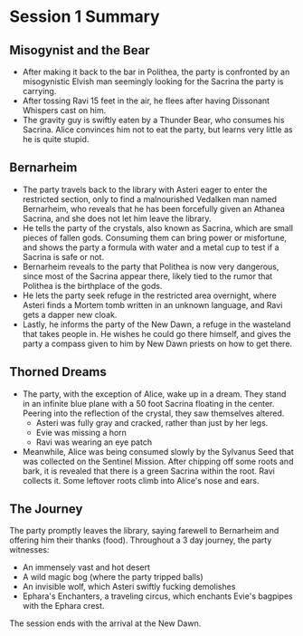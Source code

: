 # Session 1 Summary
## Misogynist and the Bear
- After making it back to the bar in Polithea, the party is confronted by an misogynistic Elvish man seemingly looking for the Sacrina the party is carrying.
- After tossing Ravi 15 feet in the air, he flees after having Dissonant Whispers cast on him.
- The gravity guy is swiftly eaten by a Thunder Bear, who consumes his Sacrina. Alice convinces him not to eat the party, but learns very little as he is quite stupid.
## Bernarheim
- The party travels back to the library with Asteri eager to enter the restricted section, only to find a malnourished Vedalken man named Bernarheim, who reveals that he has been forcefully given an Athanea Sacrina, and she does not let him leave the library.
- He tells the party of the crystals, also known as Sacrina, which are small pieces of fallen gods. Consuming them can bring power or misfortune, and shows the party a formula with water and a metal cup to test if a Sacrina is safe or not.
- Bernarheim reveals to the party that Polithea is now very dangerous, since most of the Sacrina appear there, likely tied to the rumor that Polithea is the birthplace of the gods.
- He lets the party seek refuge in the restricted area overnight, where Asteri finds a Mortem tomb written in an unknown language, and Ravi gets a dapper new cloak.
- Lastly, he informs the party of the New Dawn, a refuge in the wasteland that takes people in. He wishes he could go there himself, and gives the party a compass given to him by New Dawn priests on how to get there.
## Thorned Dreams
- The party, with the exception of Alice, wake up in a dream. They stand in an infinite blue plane with a 50 foot Sacrina floating in the center. Peering into the reflection of the crystal, they saw themselves altered.
	- Asteri was fully gray and cracked, rather than just by her legs.
	- Evie was missing a horn
	- Ravi was wearing an eye patch
- Meanwhile, Alice was being consumed slowly by the Sylvanus Seed that was collected on the Sentinel Mission. After chipping off some roots and bark, it is revealed that there is a green Sacrina within the root. Ravi collects it. Some leftover roots climb into Alice's nose and ears.
## The Journey
The party promptly leaves the library, saying farewell to Bernarheim and offering him their thanks (food). Throughout a 3 day journey, the party witnesses:
- An immensely vast and hot desert
- A wild magic bog (where the party tripped balls)
- An invisible wolf, which Asteri swiftly fucking demolishes
- Ephara's Enchanters, a traveling circus, which enchants Evie's bagpipes with the Ephara crest.

The session ends with the arrival at the New Dawn.